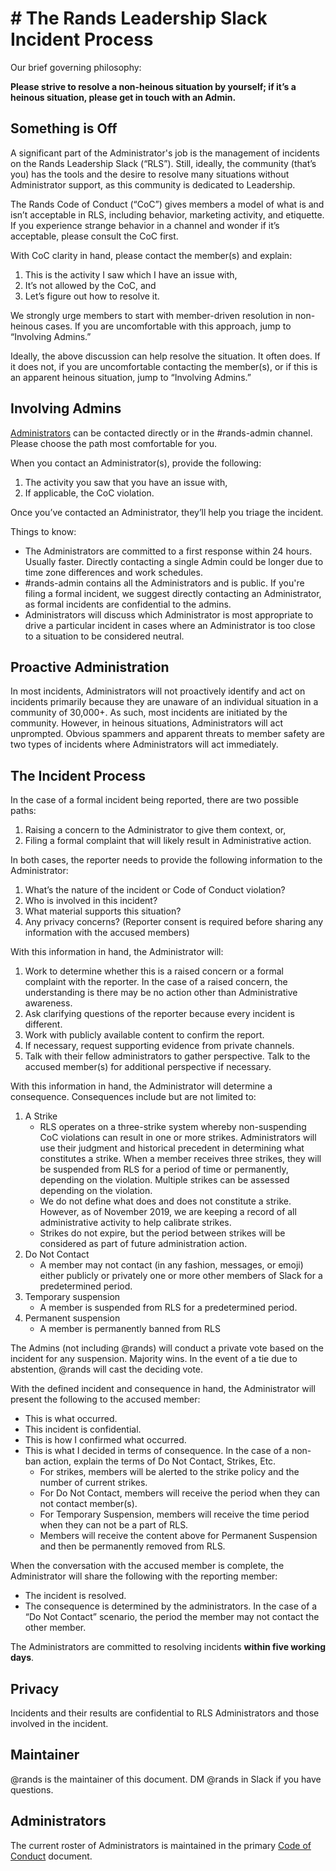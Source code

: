 # # The Rands Leadership Slack Incident Process

Our brief governing philosophy: 

**Please strive to resolve a non-heinous situation by yourself; if it’s a heinous situation, please get in touch with an Admin.**

## Something is Off

A significant part of the Administrator's job is the management of incidents on the Rands Leadership Slack (“RLS”). Still, ideally, the community (that’s you) has the tools and the desire to resolve many situations without Administrator support, as this community is dedicated to Leadership. 

The Rands Code of Conduct (“CoC”) gives members a model of what is and isn’t acceptable in RLS, including behavior, marketing activity, and etiquette. If you experience strange behavior in a channel and wonder if it’s acceptable, please consult the CoC first.

With CoC clarity in hand, please contact the member(s) and explain:

1. This is the activity I saw which I have an issue with,
2. It’s not allowed by the CoC, and
3. Let’s figure out how to resolve it. 

We strongly urge members to start with member-driven resolution in non-heinous cases. If you are uncomfortable with this approach, jump to “Involving Admins.”

Ideally, the above discussion can help resolve the situation. It often does. If it does not, if you are uncomfortable contacting the member(s), or if this is an apparent heinous situation, jump to “Involving Admins.”

## Involving Admins

[Administrators](https://github.com/randsleadershipslack/documents-and-resources/blob/main/code-of-conduct.md#administrators) can be contacted directly or in the #rands-admin channel. Please choose the path most comfortable for you. 

When you contact an Administrator(s), provide the following:

1. The activity you saw that you have an issue with,
2. If applicable, the CoC violation.

Once you’ve contacted an Administrator, they’ll help you triage the incident. 

Things to know:

* The Administrators are committed to a first response within 24 hours. Usually faster. Directly contacting a single Admin could be longer due to time zone differences and work schedules. 
* #rands-admin contains all the Administrators and is public. If you're filing a formal incident, we suggest directly contacting an Administrator, as formal incidents are confidential to the admins.
* Administrators will discuss which Administrator is most appropriate to drive a particular incident in cases where an Administrator is too close to a situation to be considered neutral.

## Proactive Administration

In most incidents, Administrators will not proactively identify and act on incidents primarily because they are unaware of an individual situation in a community of 30,000+. As such, most incidents are initiated by the community. However, in heinous situations, Administrators will act unprompted. Obvious spammers and apparent threats to member safety are two types of incidents where Administrators will act immediately. 

## The Incident Process

In the case of a formal incident being reported, there are two possible paths:

1. Raising a concern to the Administrator to give them context, or,
2. Filing a formal complaint that will likely result in Administrative action.

In both cases, the reporter needs to provide the following information to the Administrator:

1. What’s the nature of the incident or Code of Conduct violation?
2. Who is involved in this incident?
3. What material supports this situation?
4. Any privacy concerns? (Reporter consent is required before sharing any information with the accused members)

With this information in hand, the Administrator will: 

1. Work to determine whether this is a raised concern or a formal complaint with the reporter. In the case of a raised concern, the understanding is there may be no action other than Administrative awareness.
2. Ask clarifying questions of the reporter because every incident is different.
3. Work with publicly available content to confirm the report.
4. If necessary, request supporting evidence from private channels. 
5. Talk with their fellow administrators to gather perspective. Talk to the accused member(s) for additional perspective if necessary. 

With this information in hand, the Administrator will determine a consequence. Consequences include but are not limited to:

1. A Strike
   * RLS operates on a three-strike system whereby non-suspending CoC violations can result in one or more strikes. Administrators will use their judgment and historical precedent in determining what constitutes a strike. When a member receives three strikes, they will be suspended from RLS for a period of time or permanently, depending on the violation. Multiple strikes can be assessed depending on the violation. 
   * We do not define what does and does not constitute a strike. However, as of November 2019, we are keeping a record of all administrative activity to help calibrate strikes. 
   * Strikes do not expire, but the period between strikes will be considered as part of future administration action. 
2. Do Not Contact
   * A member may not contact (in any fashion, messages, or emoji) either publicly or privately one or more other members of Slack for a predetermined period. 
3. Temporary suspension
   * A member is suspended from RLS for a predetermined period.
4. Permanent suspension
   * A member is permanently banned from RLS

The Admins (not including @rands) will conduct a private vote based on the incident for any suspension. Majority wins. In the event of a tie due to abstention, @rands will cast the deciding vote. 

With the defined incident and consequence in hand, the Administrator will present the following to the accused member: 

* This is what occurred.
* This incident is confidential. 
* This is how I confirmed what occurred.
* This is what I decided in terms of consequence. In the case of a non-ban action, explain the terms of Do Not Contact, Strikes, Etc. 
  * For strikes, members will be alerted to the strike policy and the number of current strikes.
  * For Do Not Contact, members will receive the period when they can not contact member(s).
  * For Temporary Suspension, members will receive the time period when they can not be a part of RLS.
  * Members will receive the content above for Permanent Suspension and then be permanently removed from RLS.

When the conversation with the accused member is complete, the Administrator will share the following with the reporting member:

* The incident is resolved.
* The consequence is determined by the administrators. In the case of a “Do Not Contact” scenario, the period the member may not contact the other member. 

The Administrators are committed to resolving incidents **within five working days**.

## Privacy

Incidents and their results are confidential to RLS Administrators and those involved in the incident.

## Maintainer

@rands is the maintainer of this document. DM @rands in Slack if you have questions.

## Administrators

The current roster of Administrators is maintained in the primary [Code of Conduct](https://github.com/randsleadershipslack/documents-and-resources/blob/master/code-of-conduct.md#administrators) document. 
